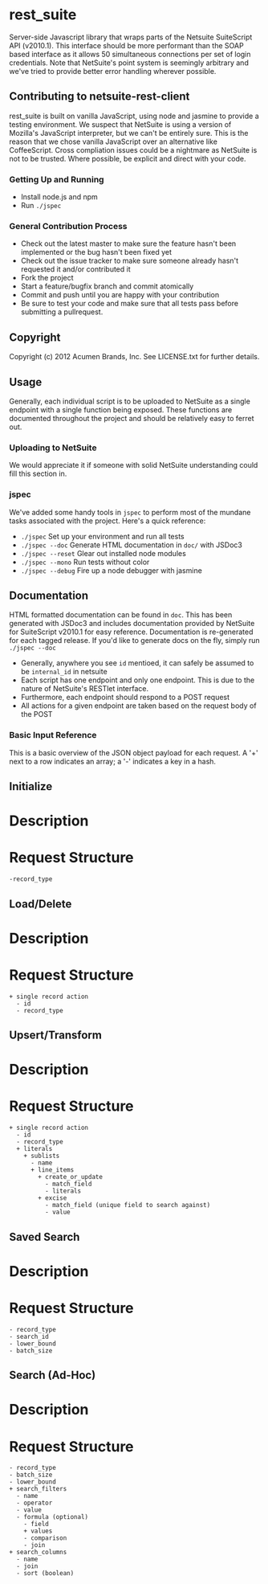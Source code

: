 # rest_suite


Server-side Javascript library that wraps parts of the Netsuite SuiteScript API (v2010.1).  This
interface should be more performant than the SOAP based interface as it allows 50
simultaneous connections per set of login credentials.  Note that NetSuite's point
system is seemingly arbitrary and we've tried to provide better error handling 
wherever possible.

## Contributing to netsuite-rest-client

rest_suite is built on vanilla JavaScript, using node and jasmine to provide a testing environment.  We
suspect that NetSuite is using a version of Mozilla's JavaScript interpreter, but we can't be entirely sure.
This is the reason that we chose vanilla JavaScript over an alternative like CoffeeScript.  Cross compliation
issues could be a nightmare as NetSuite is not to be trusted.  Where possible, be explicit and direct with 
your code.

### Getting Up and Running

 - Install node.js and npm
 - Run `./jspec`

### General Contribution Process

 - Check out the latest master to make sure the feature hasn't been implemented or the bug hasn't been fixed yet
 - Check out the issue tracker to make sure someone already hasn't requested it and/or contributed it
 - Fork the project
 - Start a feature/bugfix branch and commit atomically
 - Commit and push until you are happy with your contribution
 - Be sure to test your code and make sure that all tests pass before submitting a pullrequest.

## Copyright

Copyright (c) 2012 Acumen Brands, Inc. See LICENSE.txt for
further details.

## Usage

Generally, each individual script is to be uploaded to NetSuite as a single endpoint with a single function being
exposed.  These functions are documented throughout the project and should be relatively easy to ferret out.

### Uploading to NetSuite

We would appreciate it if someone with solid NetSuite understanding could fill this section in.

### jspec

We've added some handy tools in `jspec` to perform most of the mundane tasks associated with the project.
Here's a quick reference:

 - `./jspec` Set up your environment and run all tests
 - `./jspec --doc` Generate HTML documentation in `doc/` with JSDoc3
 - `./jspec --reset` Glear out installed node modules
 - `./jspec --mono`  Run tests without color
 - `./jspec --debug` Fire up a node debugger with jasmine
 
## Documentation

HTML formatted documentation can be found in `doc`.  This has been generated with JSDoc3 and
includes documentation provided by NetSuite for SuiteScript v2010.1 for easy reference.  Documentation
is re-generated for each tagged release.  If you'd like to generate docs on the fly, simply run `./jspec --doc`

 - Generally, anywhere you see `id` mentioed, it can safely be assumed to be `internal_id` in netsuite
 - Each script has one endpoint and only one endpoint.  This is due to the nature of NetSuite's RESTlet interface.
 - Furthermore, each endpoint should respond to a POST request
 - All actions for a given endpoint are taken based on the request body of the POST

### Basic Input Reference

This is a basic overview of the JSON object payload for each request. A '+' next to a row
indicates an array; a '-' indicates a key in a hash.

## Initialize

# Description
# Request Structure
    -record_type

## Load/Delete

# Description
# Request Structure
    + single record action
      - id
      - record_type

## Upsert/Transform

# Description
# Request Structure
    + single record action
      - id
      - record_type
      + literals
        + sublists
          - name
          + line_items
            + create_or_update
              - match_field
              - literals
            + excise
              - match_field (unique field to search against)
              - value

## Saved Search

# Description
# Request Structure
    - record_type
    - search_id
    - lower_bound
    - batch_size

## Search (Ad-Hoc)

# Description
# Request Structure
    - record_type
    - batch_size
    - lower_bound
    + search_filters
      - name
      - operator
      - value
      - formula (optional)
        - field
        + values
        - comparison
        - join
    + search_columns
      - name
      - join
      - sort (boolean)
